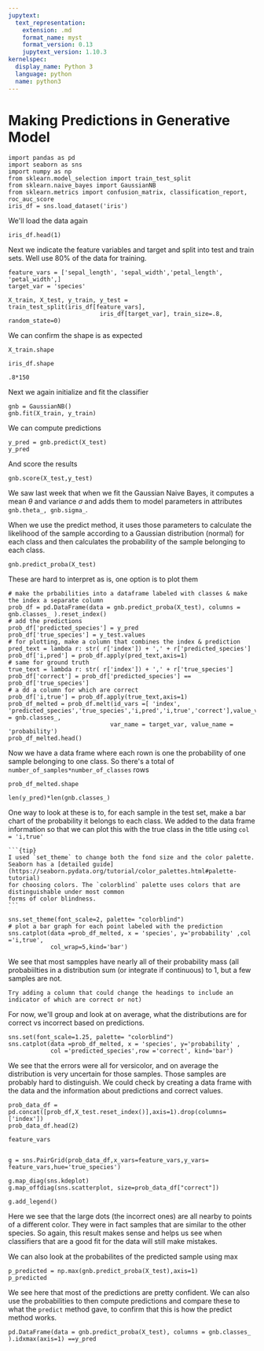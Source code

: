 ```yaml
---
jupytext:
  text_representation:
    extension: .md
    format_name: myst
    format_version: 0.13
    jupytext_version: 1.10.3
kernelspec:
  display_name: Python 3
  language: python
  name: python3
---
```


# Making Predictions in Generative Model

```{code-cell} ipython3
import pandas as pd
import seaborn as sns
import numpy as np
from sklearn.model_selection import train_test_split
from sklearn.naive_bayes import GaussianNB
from sklearn.metrics import confusion_matrix, classification_report, roc_auc_score
iris_df = sns.load_dataset('iris')
```

We'll  load the data again

```{code-cell} ipython3
iris_df.head(1)
```

Next we indicate the feature variables and target and split into test and train
sets.  Well use 80% of the data for training.

```{code-cell} ipython3
feature_vars = ['sepal_length', 'sepal_width','petal_length', 'petal_width',]
target_var = 'species'

X_train, X_test, y_train, y_test = train_test_split(iris_df[feature_vars],
                          iris_df[target_var], train_size=.8, random_state=0)
```

We can confirm the shape is as expected

```{code-cell} ipython3
X_train.shape
```

```{code-cell} ipython3
iris_df.shape
```

```{code-cell} ipython3
.8*150
```

Next we again initialize and fit the classifier

```{code-cell} ipython3
gnb = GaussianNB()
gnb.fit(X_train, y_train)
```

We can compute predictions

```{code-cell} ipython3
y_pred = gnb.predict(X_test)
y_pred
```

And score the results

```{code-cell} ipython3
gnb.score(X_test,y_test)
```

We saw last week that when we fit the Gaussian Naive Bayes, it computes a mean
$\theta$ and variance $\sigma$ and adds them to model parameters in attributes
`gnb.theta_, gnb.sigma_`.

When we use the predict method, it uses those parameters to calculate the
likelihood of the sample according to a Gaussian distribution (normal) for each
class and then calculates the probability of the sample belonging to each class.

```{code-cell} ipython3
gnb.predict_proba(X_test)
```

These are hard to interpret as is, one option is to plot them

```{code-cell} ipython3
# make the prbabilities into a dataframe labeled with classes & make the index a separate column
prob_df = pd.DataFrame(data = gnb.predict_proba(X_test), columns = gnb.classes_ ).reset_index()
# add the predictions
prob_df['predicted_species'] = y_pred
prob_df['true_species'] = y_test.values
# for plotting, make a column that combines the index & prediction
pred_text = lambda r: str( r['index']) + ',' + r['predicted_species']
prob_df['i,pred'] = prob_df.apply(pred_text,axis=1)
# same for ground truth
true_text = lambda r: str( r['index']) + ',' + r['true_species']
prob_df['correct'] = prob_df['predicted_species'] == prob_df['true_species']
# a dd a column for which are correct
prob_df['i,true'] = prob_df.apply(true_text,axis=1)
prob_df_melted = prob_df.melt(id_vars =[ 'index', 'predicted_species','true_species','i,pred','i,true','correct'],value_vars = gnb.classes_,
                             var_name = target_var, value_name = 'probability')
prob_df_melted.head()
```

Now we have a data frame where each rown is one the probability of one sample belonging to one class. So there's a total of `number_of_samples*number_of_classes` rows

```{code-cell} ipython3
prob_df_melted.shape
```

```{code-cell} ipython3
len(y_pred)*len(gnb.classes_)
```

One way to look at these is to, for each sample in the test set, make a bar chart of the probability it belongs to each class.  We added to the data frame information so that we can plot this with the true class in the title using `col = 'i,true'`

````{margin}
```{tip}
I used `set_theme` to change both the fond size and the color palette.
Seaborn has a [detailed guide](https://seaborn.pydata.org/tutorial/color_palettes.html#palette-tutorial)
for choosing colors. The `colorblind` palette uses colors that are distinguishable under most common
forms of color blindness.
```
````

```{code-cell} ipython3
sns.set_theme(font_scale=2, palette= "colorblind")
# plot a bar graph for each point labeled with the prediction
sns.catplot(data =prob_df_melted, x = 'species', y='probability' ,col ='i,true',
            col_wrap=5,kind='bar')
```

We see that most sampples have nearly all of their probability mass (all probabiilties in a distribution sum (or integrate if continuous) to 1, but a few samples are not.  

```{admonition} Try it yourself
Try adding a column that could change the headings to include an indicator of which are correct or not)
```

For now, we'll group and look at on average, what the distributions are for correct vs incorrect based on predictions.

```{code-cell} ipython3
sns.set(font_scale=1.25, palette= "colorblind")
sns.catplot(data =prob_df_melted, x = 'species', y='probability' ,
            col ='predicted_species',row ='correct', kind='bar')
```

We see that the errors were all for versicolor, and on average the distribution is very uncertain for those samples.  Those samples are probably hard to distinguish. We could check by creating a data frame with the data and the information about predictions and correct values.

```{code-cell} ipython3
prob_data_df = pd.concat([prob_df,X_test.reset_index()],axis=1).drop(columns=['index'])
prob_data_df.head(2)
```

```{code-cell} ipython3
feature_vars
```

```{code-cell} ipython3

g = sns.PairGrid(prob_data_df,x_vars=feature_vars,y_vars= feature_vars,hue='true_species')

g.map_diag(sns.kdeplot)
g.map_offdiag(sns.scatterplot, size=prob_data_df["correct"])

g.add_legend()
```

Here we see that the large dots (the incorrect ones) are all nearby to points of a different color.  They were in fact samples that are similar to the other species.  So again, this result makes sense and helps us see when classifiers that are a good fit for the data will still make mistakes.

We can also look at the probabilites of the predicted sample using max

```{code-cell} ipython3
p_predicted = np.max(gnb.predict_proba(X_test),axis=1)
p_predicted
```

We see here that most of the predictions are pretty confident.
We can also use the probabilities to then compute predictions and compare these to what the `predict` method gave, to confirm that this is how the predict method works.

```{code-cell} ipython3
pd.DataFrame(data = gnb.predict_proba(X_test), columns = gnb.classes_ ).idxmax(axis=1) ==y_pred
```

```{code-cell} ipython3

```
